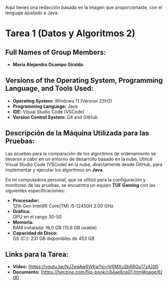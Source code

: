 Aquí tienes una redacción basada en la imagen que proporcionaste, con el lenguaje ajustado a Java:

# Tarea 1 (Datos y Algoritmos 2)

## Full Names of Group Members:

- **María Alejandra Ocampo Giraldo**

## Versions of the Operating System, Programming Language, and Tools Used:

- **Operating System:** Windows 11 (Version 23H2)
- **Programming Language:** Java
- **IDE:** Visual Studio Code (VSCode)
- **Version Control System:** Git and GitHub

## Descripción de la Máquina Utilizada para las Pruebas:

Las pruebas para la comparación de los algoritmos de ordenamiento se llevaron a cabo en un entorno de desarrollo basado en la nube. Utilicé Visual Studio Code (VSCode) en la nube, directamente desde GitHub, para implementar y ejecutar los algoritmos en **Java**.

En mi computadora personal, que se utilizó para la configuración y monitoreo de las pruebas, se encuentra un equipo **TUF Gaming** con las siguientes especificaciones:

- **Procesador:**  
  12th Gen Intel(R) Core(TM) i5-12450H 2.00 GHz
- **Gráfica:**  
  GPU en el rango 30-50
- **Memoria:**  
  RAM instalada: 16,0 GB (15,6 GB usable)
- **Capacidad de Disco:**  
  OS (C:): 231 GB disponibles de 453 GB

## Links para la Tarea:

- **Video:** [https://youtu.be/NJZeqAw6Wkw?si=lV6MXuSb6RGs17zA](#)
- **Documento:** [https://heyzine.com/flip-book/c84ae8ce01.html#page/6](#)

